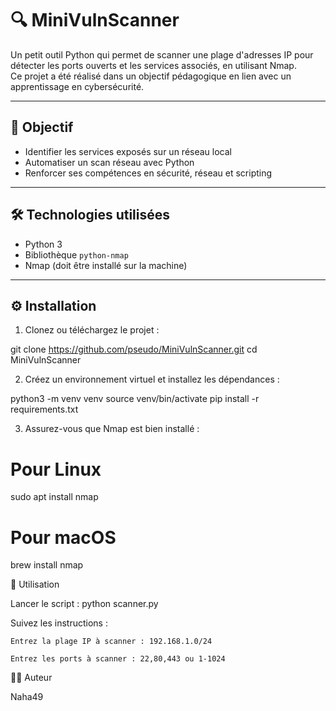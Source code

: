 # 🔍 MiniVulnScanner

Un petit outil Python qui permet de scanner une plage d'adresses IP pour détecter les ports ouverts et les services associés, en utilisant Nmap.  
Ce projet a été réalisé dans un objectif pédagogique en lien avec un apprentissage en cybersécurité.

---

## 🎯 Objectif

- Identifier les services exposés sur un réseau local
- Automatiser un scan réseau avec Python
- Renforcer ses compétences en sécurité, réseau et scripting

---

## 🛠️ Technologies utilisées

- Python 3
- Bibliothèque `python-nmap`
- Nmap (doit être installé sur la machine)

---

## ⚙️ Installation

1. Clonez ou téléchargez le projet :


git clone https://github.com/pseudo/MiniVulnScanner.git
cd MiniVulnScanner


2. Créez un environnement virtuel et installez les dépendances :

python3 -m venv venv
source venv/bin/activate
pip install -r requirements.txt

3. Assurez-vous que Nmap est bien installé :

# Pour Linux
sudo apt install nmap

# Pour macOS
brew install nmap

🚀 Utilisation

Lancer le script :
python scanner.py

Suivez les instructions :

    Entrez la plage IP à scanner : 192.168.1.0/24

    Entrez les ports à scanner : 22,80,443 ou 1-1024
    

👨‍💻 Auteur

Naha49
